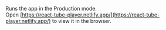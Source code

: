Runs the app in the Production mode.<br />
Open [https://react-tube-player.netlify.app/](https://react-tube-player.netlify.app/) to view it in the browser.
